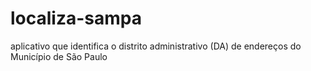 # localiza-sampa
aplicativo que identifica o distrito administrativo (DA) de endereços do Município de São Paulo
